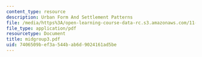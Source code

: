 ```yaml
---
content_type: resource
description: Urban Form And Settlement Patterns
file: /media/https%3A/open-learning-course-data-rc.s3.amazonaws.com/11-943-special-studies-in-urban-studies-and-planning-the-cardener-river-corridor-workshop-fall-2001/7406509bef3a544bab6d9024161ad5be_midgroup3.pdf
file_type: application/pdf
resourcetype: Document
title: midgroup3.pdf
uid: 7406509b-ef3a-544b-ab6d-9024161ad5be
---
```

